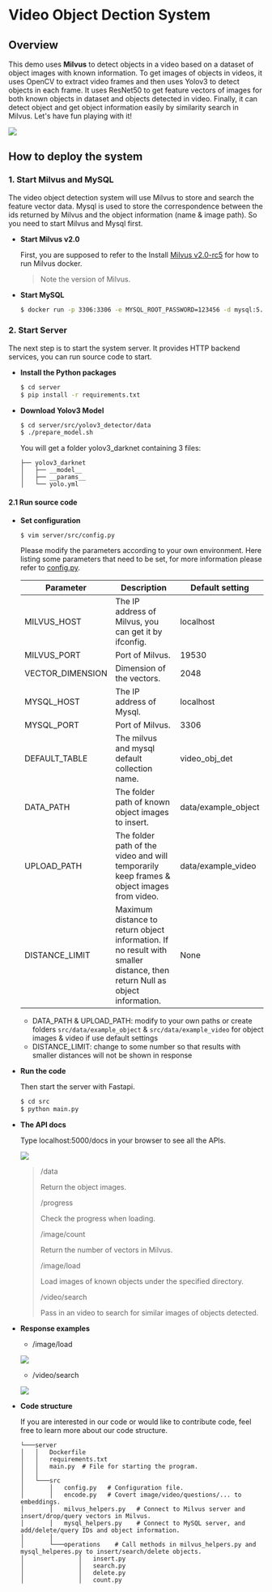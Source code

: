 # Video Object Dection System

## Overview

This demo uses **Milvus** to detect objects in a video based on a dataset of object images with known information. To get images of objects in videos, it uses OpenCV to extract video frames and then uses Yolov3 to detect objects in each frame. It uses ResNet50 to get feature vectors of images for both known objects in dataset and objects detected in video. Finally, it can detect object and get object information easily by similarity search in Milvus. Let's have fun playing with it!

![](../pic/structure.png)


## How to deploy the system

### 1. Start Milvus and MySQL

The video object detection system will use Milvus to store and search the feature vector data. Mysql is used to store the correspondence between the ids returned by Milvus and the object information (name & image path). So you need to start Milvus and Mysql first.

- **Start Milvus v2.0**

  First, you are supposed to refer to the Install [Milvus v2.0-rc5](https://milvus.io/docs/v2.0.0/install_standalone-docker.md) for how to run Milvus docker.
  
  > Note the version of Milvus.
  
- **Start MySQL**

  ```bash
  $ docker run -p 3306:3306 -e MYSQL_ROOT_PASSWORD=123456 -d mysql:5.7
  ```

### 2. Start Server
The next step is to start the system server. It provides HTTP backend services, you can run source code to start.

- **Install the Python packages**

  ```bash
  $ cd server
  $ pip install -r requirements.txt
  ```
  
- **Download Yolov3 Model**
  ```bash
  $ cd server/src/yolov3_detector/data
  $ ./prepare_model.sh
  ```
  You will get a folder yolov3_darknet containing 3 files:
  ```
  ├── yolov3_darknet
  │   ├── __model__
  │   ├── __params__
  │   └── yolo.yml
  ```

#### 2.1 Run source code
  
- **Set configuration**

  ```bash
  $ vim server/src/config.py
  ```

  Please modify the parameters according to your own environment. Here listing some parameters that need to be set, for more information please refer to [config.py](./server/src/config.py).

  | **Parameter**    | **Description**                                       | **Default setting** |
  | ---------------- | ----------------------------------------------------- | ------------------- |
  | MILVUS_HOST      | The IP address of Milvus, you can get it by ifconfig. | localhost           |
  | MILVUS_PORT      | Port of Milvus.                                       | 19530               |
  | VECTOR_DIMENSION | Dimension of the vectors.                             | 2048                |
  | MYSQL_HOST       | The IP address of Mysql.                              | localhost           |
  | MYSQL_PORT       | Port of Milvus.                                       | 3306                |
  | DEFAULT_TABLE    | The milvus and mysql default collection name.         | video_obj_det       |
  | DATA_PATH        | The folder path of known object images to insert.     | data/example_object |
  | UPLOAD_PATH      | The folder path of the video and will temporarily keep frames & object images from video. | data/example_video |
  | DISTANCE_LIMIT   | Maximum distance to return object information. If no result with smaller distance, then return Null as object information. | None |
  
  - DATA_PATH & UPLOAD_PATH: modify to your own paths or create folders `src/data/example_object` & `src/data/example_video` for object images & video if use default settings
  - DISTANCE_LIMIT: change to some number so that results with smaller distances will not be shown in response

- **Run the code** 

  Then start the server with Fastapi. 

  ```bash
  $ cd src
  $ python main.py
  ```

- **The API docs**

  Type localhost:5000/docs in your browser to see all the APIs.

  ![](./pic/fastapi.png)

  > /data
  >
  > Return the object images.
  >
  > /progress
  >
  > Check the progress when loading.
  >
  > /image/count
  >
  > Return the number of vectors in Milvus.
  > 
  > /image/load
  >
  > Load images of known objects under the specified directory.
  >
  >
  > /video/search
  >
  > Pass in an video to search for similar images of objects detected.
  
- **Response examples**
  - /image/load
  
  ![](./pic/load.png)
  
  - /video/search
  
  ![](./pic/search.png)
  

- **Code structure**

  If you are interested in our code or would like to contribute code, feel free to learn more about our code structure.

  ```
  └───server
  │   │   Dockerfile
  │   │   requirements.txt
  │   │   main.py  # File for starting the program.
  │   │
  │   └───src
  │       │   config.py   # Configuration file.
  │       │   encode.py   # Covert image/video/questions/... to embeddings.
  │       │   milvus_helpers.py   # Connect to Milvus server and insert/drop/query vectors in Milvus.
  │       │   mysql_helpers.py    # Connect to MySQL server, and add/delete/query IDs and object information.
  │       │   
  │       └───operations    # Call methods in milvus_helpers.py and mysql_helperes.py to insert/search/delete objects.
  │               │   insert.py
  │               │   search.py
  │               │   delete.py
  │               │   count.py
  ```
